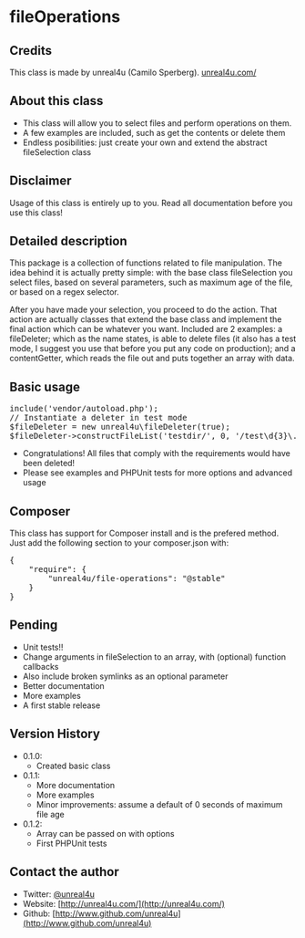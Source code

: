 fileOperations
======

Credits
--------

This class is made by unreal4u (Camilo Sperberg). [unreal4u.com/](http://unreal4u.com/)

About this class
--------

* This class will allow you to select files and perform operations on them.
* A few examples are included, such as get the contents or delete them
* Endless posibilities: just create your own and extend the abstract fileSelection class

Disclaimer
---------

Usage of this class is entirely up to you. Read all documentation before you use this class!

Detailed description
---------

This package is a collection of functions related to file manipulation. The idea behind it is actually pretty simple:
with the base class fileSelection you select files, based on several parameters, such as maximum age of the file, or
based on a regex selector.

After you have made your selection, you proceed to do the action. That action are actually classes that extend the base
class and implement the final action which can be whatever you want. Included are 2 examples: a fileDeleter; which as
the name states, is able to delete files (it also has a test mode, I suggest you use that before you put any code on
production); and a contentGetter, which reads the file out and puts together an array with data.

Basic usage
----------

<pre>include('vendor/autoload.php');
// Instantiate a deleter in test mode
$fileDeleter = new unreal4u\fileDeleter(true);
$fileDeleter->constructFileList('testdir/', 0, '/test\d{3}\.txt/')->deleteAll();
</pre>

* Congratulations! All files that comply with the requirements would have been deleted!
* Please see examples and PHPUnit tests for more options and advanced usage

Composer
----------

This class has support for Composer install and is the prefered method. Just add the following section to your
composer.json with:

<pre>
{
    "require": {
        "unreal4u/file-operations": "@stable"
    }
}
</pre>

Pending
---------

* Unit tests!!
* Change arguments in fileSelection to an array, with (optional) function callbacks
* Also include broken symlinks as an optional parameter
* Better documentation
* More examples
* A first stable release

Version History
----------

* 0.1.0:
    * Created basic class
* 0.1.1:
    * More documentation
    * More examples
    * Minor improvements: assume a default of 0 seconds of maximum file age
* 0.1.2:
    * Array can be passed on with options
    * First PHPUnit tests

Contact the author
-------

* Twitter: [@unreal4u](http://twitter.com/unreal4u)
* Website: [http://unreal4u.com/](http://unreal4u.com/)
* Github:  [http://www.github.com/unreal4u](http://www.github.com/unreal4u)
